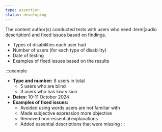 ```yaml
---
type: assertion
status: developing
---
```


The content author(s) conducted tests with users who need :term[audio description] and fixed issues based on findings.

* Types of disabilities each user had
* Number of users (for each type of disability)
* Date of testing
* Examples of fixed issues based on the results

:::example
* **Type and number:** 8 users in total
  * 5 users who are blind
  * 3 users who has low vision
* **Dates:** 10-11 October 2024
* **Examples of fixed issues:**
  * Avoided using words users are not familiar with
  * Made subjective expression more objective
  * Removed non-essential explanations
  * Added essential descriptions that were missing
:::